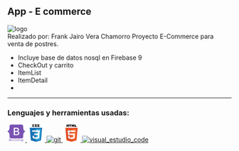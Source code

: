 <h2>App - E commerce</h2>

<img src="https://user-images.githubusercontent.com/90196300/187584667-9241a914-63ee-4b4c-9166-6fe0c0e490a4.gif" alt="logo" className="navBarLogo"/>

<br>
Realizado por: Frank Jairo Vera Chamorro
Proyecto E-Commerce para venta de postres.

- Incluye base de datos nosql en Firebase 9
- CheckOut y carrito 
- ItemList
- ItemDetail
-
<hr>
<h3 align="left">Lenguajes y herramientas usadas: </h3>
<p align="left"> <a href="https://getbootstrap.com" target="_blank"> <img src="https://raw.githubusercontent.com/devicons/devicon/master/icons/bootstrap/bootstrap-plain-wordmark.svg" alt="bootstrap" width="40" height="40"/> </a> <a href="https://www.w3schools.com/css/" target="_blank"> <img src="https://raw.githubusercontent.com/devicons/devicon/master/icons/css3/css3-original-wordmark.svg" alt="css3" width="40" height="40"/> </a>  <a href="https://git-scm.com/" target="_blank"> <img src="https://www.vectorlogo.zone/logos/git-scm/git-scm-icon.svg" alt="git" width="40" height="40"/> </a> <a href="https://www.w3.org/html/" target="_blank"> <img src="https://raw.githubusercontent.com/devicons/devicon/master/icons/html5/html5-original-wordmark.svg" alt="html5" width="40" height="40"/> </a>
  <a href="https://www.w3.org/html/" target="_blank"> <img src="https://upload.wikimedia.org/wikipedia/commons/thumb/4/47/React.svg/1200px-React.svg.png" alt="visual_estudio_code" width="40" height="40"/> </a> 
